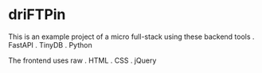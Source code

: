 # driFTPin

This is an example project of a micro full-stack using these backend tools
 . FastAPI
 . TinyDB
 . Python

The frontend uses raw
 . HTML
 . CSS
 . jQuery



